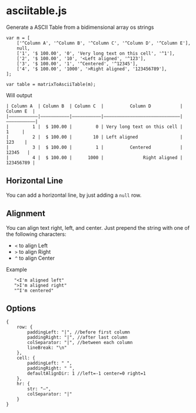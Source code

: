 # asciitable.js
Generate a ASCII Table from a bidimensional array os strings


    var m = [
        ['^Column A', '^Column B', '^Column C', '^Column D', '^Column E'],
        null,
        ['1', '$ 100.00', '0', 'Very long text on this cell', '^1'],
        ['2', '$ 100.00', '10', '<Left aligned', '^123'],
        ['3', '$ 100.00', '1', '^Centered', '^12345'],
        ['4', '$ 100.00', '1000', '>Right aligned', '123456789'],
    ];
    
    var table = matrixToAsciiTable(m);


Will output

```
| Column A  | Column B  | Column C  |          Column D           | Column E  |
|———————————|———————————|———————————|—————————————————————————————|———————————|
|         1 |  $ 100.00 |         0 | Very long text on this cell |     1     |
|         2 |  $ 100.00 |        10 | Left aligned                |    123    |
|         3 |  $ 100.00 |         1 |          Centered           |   12345   |
|         4 |  $ 100.00 |      1000 |               Right aligned | 123456789 |
```


## Horizontal Line

You can add a horizontal line, by just adding a `null` row.

## Alignment

You can align text right, left, and center.
Just prepend the string with one of the following characters:

 - `<` to align Left
 - `>` to align Right
 - `^` to align Center
 
 Example 
 
       "<I'm aligned left"
       ">I'm aligned right"
       "^I'm centered"


## Options

    {
        row: {
            paddingLeft: "|", //before first column
            paddingRight: "|", //after last column
            colSeparator: "|", //between each column
            lineBreak: "\n"
        },
        cell: {
            paddingLeft: " ",
            paddingRight: " ",
            defaultAlignDir: 1 //left=-1 center=0 right=1
        },
        hr: {
            str: "—",
            colSeparator: "|"
        }
    }
